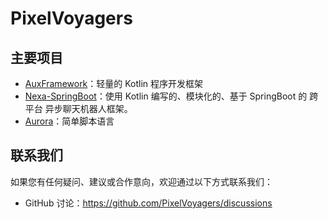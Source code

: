 # PixelVoyagers

## 主要项目
- [AuxFramework](https://github.com/PixelVoyagers/AuxFramework)：轻量的 Kotlin 程序开发框架
- [Nexa-SpringBoot](https://github.com/PixelVoyagers/Nexa-SpringBoot)：使用 Kotlin 编写的、模块化的、基于 SpringBoot 的 跨平台 异步聊天机器人框架。
- [Aurora](https://github.com/PixelVoyagers/Aurora)：简单脚本语言

## 联系我们

如果您有任何疑问、建议或合作意向，欢迎通过以下方式联系我们：

- GitHub 讨论：https://github.com/PixelVoyagers/discussions
